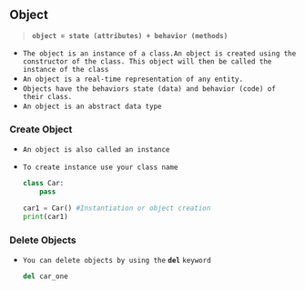 ## Object 

> **`object = state (attributes) + behavior (methods)`**

  - `The object is an instance of a class.An object is created using the constructor of the class. This object will then be called the instance of the class `
  - `An object is a real-time representation of any entity.`
  - `Objects have the behaviors state (data) and behavior (code) of their class. `
  - `An object is an abstract data type`





### Create Object

- `An object is also called an instance`

- `To create instance use your class name`

  ```python
  class Car:
      pass
  
  car1 = Car() #Instantiation or object creation
  print(car1)    
  ```







### Delete Objects

- `You can delete objects by using the` **`del`** `keyword`

  ```python
  del car_one
  ```

  





